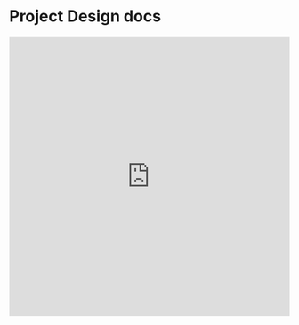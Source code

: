 # Project Design docs

<iframe frameborder="0" style="width:100%;height:503px;" src="https://viewer.diagrams.net/?highlight=0000ff&edit=_blank&layers=1&nav=1&title=Untitled%20Diagram.drawio#R7Vtdd6I6FP01PrYLgl99VPsxM7fT64y97X2NEjXXQLwh1jq%2Ffk4ggJiq0MrQWtfygRxCINk7JzsbrDk97%2FlG4Pn0O3cJqyHLfa45lzWE7DpCNfWz3FUUaVnNKDAR1NWV0sCA%2FiI6aOnogrokyFSUnDNJ59ngiPs%2BGclMDAvBl9lqY86yd53jCTECgxFmZvSRunIaRduolca%2FEDqZxne2mxfRGQ%2FHlXUTwRS7fBmFws45VzWnJziX0ZH33CNMDV48Lo9fV4%2Fsdta8%2BfYj%2BB%2F%2F0%2F3r%2Fu7hLBqW6yKXJF0QxJevbvrXbHz95aH%2B37%2Fz%2FvWPpXXTGX4705dYT5gt9Hj1iQi4r3ssV%2FEwBkvqMexDqTvmvhzoMzAIXczoxIfjETwdERB4IkJSQKCjT0g%2Bh%2BhoSpl7i1d8ofoQSDyaxaXulAv6C5rFDE7ZEIDTQmoyoWamxkBdCWELooIEUKcfD4ydhG5xIHWdEWcMzwM6DB9YVfGwmFC%2Fy6XkXtwQX%2FgucXUpQTosSMFnCXfU9Tnh0LCp0SDPa0zS8NwQ7hEpVlBFn9W0QpaeanZcXqbEtZs6Nl0nrdPWE0ZPlknSdnK7nzC5sD%2BBQUjv52zcr57zfqiZvR1mALyPJemqYQzWaQgHa11NQyE5CxDVNoh6hz1i0BRGWq5RkpGx3ErIYI5H1J%2FchnUu62nkp%2B6pCnG4dsxCMkyp6xI%2FJIvEEkd8UgyZc%2BrLcCgaXfjBgPWs80atAQ%2FUg7KdluGnqgvZ4z7wCtOQQATIuiSKsC9Qa%2Be03U%2BtVRaxosiuEykDaVH8kJloptxXZLxbeENIG8eG5I6MMpUe04dl4d1AFePtGHhfeZiqyzquCzk6OAF%2BUMBb7YoBrxuAGwgzGuoHPRr2i2vrHvg9AFI1F%2BN9r%2BhweWYbnHBMTjgv4M%2FwkLA%2BD6ikXLUvorobvKgqa9tWPR%2BqO5b%2FN4HaMLP2QoymOFCJG2TXDIY3PDrC%2BVwaqHbVublpoDqQC1d1M6fqt06q%2F3Cq395Q%2FU6zXNVvb6h%2Bp%2F1%2BVX9rO1OPVTfmTDvN3DR7LzuAtoFlB55euTfI%2Bg5LydEheVBBWBjvyncAFydBeHBQ86r8svSgbfqFXyHxW1eABh3icJm55yrgC66aO7IpvS6C6mWB3K46U9um2XZD1JI7IB71sVCI3%2BMZMV3ij45vWZBWr%2FnjB9iVjonvdtQbFygNGVdyuwshrcdtKypeUxYvXXsEc3b9I%2B6ExFOHsCFfXqWBbhiAEzFTCsvtgMO%2BlOyHDDYYE5JjO6eediewLwEpCMOSPmVfPO0Q531F3FSYIysrzJHlZJuIOqmvWn%2FTU7ShaBSMhg7m1ZvmX1%2FwMQkCbur10xaz%2FC2ms7nly7vFbFl7SfzCDtOp59hhtt7HDtM2fcsBZlhn3E%2B4tiWT9%2BPsLG3TpjTQ%2B%2BxbjeKw5t1AlrbXMG3KT6VYYsTetWSxNzJ965WSxdloCLU2nqVsyWI6jdveU54ES%2FmCpWG1M3TI%2FSUMsncsMtsVS6Pxgb6EMY3UgRSEmG9vPotiaeWm17tRLKY52qPy%2BDTnQS3w4jhX7oEj0y%2BFpC2P77u1ioGu%2FOsXZFqmoOzVKo6sHndPgB8Y8NxfxpSHuGmo9mBM5BE6B1Vj7bxSjB0Oa9PQNED%2B9AZDcVwbOWVYWQ4DMr2%2FB4DIPcYFujwUm5VnYtP%2B%2B3sh5wtlL3TUu8pbNQ9OiOZG9KLyfFvM%2BuPzcKyLmXuJL2hXb%2FXpsd3r9MVY7rX6NM6KSuu2Rl0%2F0Btdv%2BR9TkIYlG0ir%2BvXqO9paIvrZzR0tvnGaaMdPh4HpBTjEJnGoXV%2BHgOf0jU049YSwZ60M9SWXLSGd%2FFoNgn52%2BOMCzjv89SA1G43yp8T4vml%2F3OpH6uW%2FP8sv1F39kZGxcT8Y3CZ5ll%2BrGL99FHBOszsjz%2FK%2FePQmZ4Zg16oBR5v9T7X5PgmqqYKzuPgJxp9N9aFXPQ3EsMgwDau5F8nLg7DFCfr4sdJ%2Bi1cgWL6j%2Buoevq%2FdefqNw%3D%3D"></iframe>